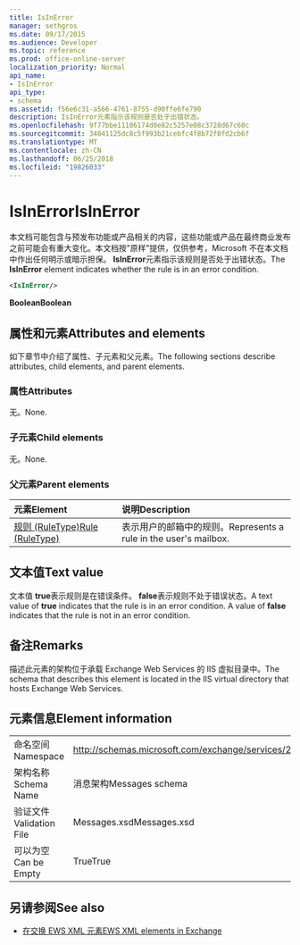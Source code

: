 ```yaml
---
title: IsInError
manager: sethgros
ms.date: 09/17/2015
ms.audience: Developer
ms.topic: reference
ms.prod: office-online-server
localization_priority: Normal
api_name:
- IsInError
api_type:
- schema
ms.assetid: f56e6c31-a566-4761-8755-d90ffe6fe790
description: IsInError元素指示该规则是否处于出错状态。
ms.openlocfilehash: 9f77bbe11106174d0e82c5257e08c3728d67c60c
ms.sourcegitcommit: 34041125dc8c5f993b21cebfc4f8b72f0fd2cb6f
ms.translationtype: MT
ms.contentlocale: zh-CN
ms.lasthandoff: 06/25/2018
ms.locfileid: "19826033"
---
```

# <a name="isinerror"></a><span data-ttu-id="6e85e-103">IsInError</span><span class="sxs-lookup"><span data-stu-id="6e85e-103">IsInError</span></span>

<span data-ttu-id="6e85e-104">本文档可能包含与预发布功能或产品相关的内容，这些功能或产品在最终商业发布之前可能会有重大变化。本文档按"原样"提供，仅供参考，Microsoft 不在本文档中作出任何明示或暗示担保。 **IsInError**元素指示该规则是否处于出错状态。</span><span class="sxs-lookup"><span data-stu-id="6e85e-104">The **IsInError** element indicates whether the rule is in an error condition.</span></span> 
  
```XML
<IsInError/>
```

 <span data-ttu-id="6e85e-105">**Boolean**</span><span class="sxs-lookup"><span data-stu-id="6e85e-105">**Boolean**</span></span>
## <a name="attributes-and-elements"></a><span data-ttu-id="6e85e-106">属性和元素</span><span class="sxs-lookup"><span data-stu-id="6e85e-106">Attributes and elements</span></span>

<span data-ttu-id="6e85e-107">如下章节中介绍了属性、子元素和父元素。</span><span class="sxs-lookup"><span data-stu-id="6e85e-107">The following sections describe attributes, child elements, and parent elements.</span></span>
  
### <a name="attributes"></a><span data-ttu-id="6e85e-108">属性</span><span class="sxs-lookup"><span data-stu-id="6e85e-108">Attributes</span></span>

<span data-ttu-id="6e85e-109">无。</span><span class="sxs-lookup"><span data-stu-id="6e85e-109">None.</span></span>
  
### <a name="child-elements"></a><span data-ttu-id="6e85e-110">子元素</span><span class="sxs-lookup"><span data-stu-id="6e85e-110">Child elements</span></span>

<span data-ttu-id="6e85e-111">无。</span><span class="sxs-lookup"><span data-stu-id="6e85e-111">None.</span></span>
  
### <a name="parent-elements"></a><span data-ttu-id="6e85e-112">父元素</span><span class="sxs-lookup"><span data-stu-id="6e85e-112">Parent elements</span></span>

|<span data-ttu-id="6e85e-113">**元素**</span><span class="sxs-lookup"><span data-stu-id="6e85e-113">**Element**</span></span>|<span data-ttu-id="6e85e-114">**说明**</span><span class="sxs-lookup"><span data-stu-id="6e85e-114">**Description**</span></span>|
|:-----|:-----|
|[<span data-ttu-id="6e85e-115">规则 (RuleType)</span><span class="sxs-lookup"><span data-stu-id="6e85e-115">Rule (RuleType)</span></span>](rule-ruletype.md) <br/> |<span data-ttu-id="6e85e-116">表示用户的邮箱中的规则。</span><span class="sxs-lookup"><span data-stu-id="6e85e-116">Represents a rule in the user's mailbox.</span></span>  <br/> |
   
## <a name="text-value"></a><span data-ttu-id="6e85e-117">文本值</span><span class="sxs-lookup"><span data-stu-id="6e85e-117">Text value</span></span>

<span data-ttu-id="6e85e-p101">文本值 **true**表示规则是在错误条件。 **false**表示规则不处于错误状态。</span><span class="sxs-lookup"><span data-stu-id="6e85e-p101">A text value of **true** indicates that the rule is in an error condition. A value of **false** indicates that the rule is not in an error condition.</span></span> 
  
## <a name="remarks"></a><span data-ttu-id="6e85e-120">备注</span><span class="sxs-lookup"><span data-stu-id="6e85e-120">Remarks</span></span>

<span data-ttu-id="6e85e-121">描述此元素的架构位于承载 Exchange Web Services 的 IIS 虚拟目录中。</span><span class="sxs-lookup"><span data-stu-id="6e85e-121">The schema that describes this element is located in the IIS virtual directory that hosts Exchange Web Services.</span></span>
  
## <a name="element-information"></a><span data-ttu-id="6e85e-122">元素信息</span><span class="sxs-lookup"><span data-stu-id="6e85e-122">Element information</span></span>

|||
|:-----|:-----|
|<span data-ttu-id="6e85e-123">命名空间</span><span class="sxs-lookup"><span data-stu-id="6e85e-123">Namespace</span></span>  <br/> |http://schemas.microsoft.com/exchange/services/2006/messages  <br/> |
|<span data-ttu-id="6e85e-124">架构名称</span><span class="sxs-lookup"><span data-stu-id="6e85e-124">Schema Name</span></span>  <br/> |<span data-ttu-id="6e85e-125">消息架构</span><span class="sxs-lookup"><span data-stu-id="6e85e-125">Messages schema</span></span>  <br/> |
|<span data-ttu-id="6e85e-126">验证文件</span><span class="sxs-lookup"><span data-stu-id="6e85e-126">Validation File</span></span>  <br/> |<span data-ttu-id="6e85e-127">Messages.xsd</span><span class="sxs-lookup"><span data-stu-id="6e85e-127">Messages.xsd</span></span>  <br/> |
|<span data-ttu-id="6e85e-128">可以为空</span><span class="sxs-lookup"><span data-stu-id="6e85e-128">Can be Empty</span></span>  <br/> |<span data-ttu-id="6e85e-129">True</span><span class="sxs-lookup"><span data-stu-id="6e85e-129">True</span></span>  <br/> |
   
## <a name="see-also"></a><span data-ttu-id="6e85e-130">另请参阅</span><span class="sxs-lookup"><span data-stu-id="6e85e-130">See also</span></span>



- [<span data-ttu-id="6e85e-131">在交换 EWS XML 元素</span><span class="sxs-lookup"><span data-stu-id="6e85e-131">EWS XML elements in Exchange</span></span>](ews-xml-elements-in-exchange.md)

